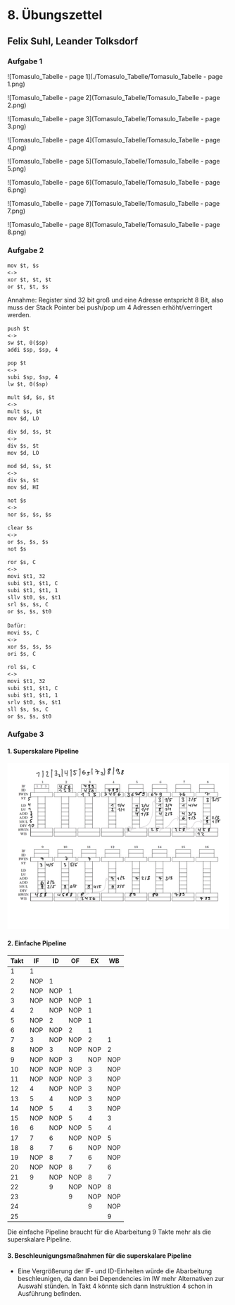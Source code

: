 # 8. Übungszettel

## Felix Suhl, Leander Tolksdorf

### Aufgabe 1

![Tomasulo_Tabelle - page 1](./Tomasulo_Tabelle/Tomasulo_Tabelle - page 1.png)

![Tomasulo_Tabelle - page 2](Tomasulo_Tabelle/Tomasulo_Tabelle - page 2.png)

![Tomasulo_Tabelle - page 3](Tomasulo_Tabelle/Tomasulo_Tabelle - page 3.png)

![Tomasulo_Tabelle - page 4](Tomasulo_Tabelle/Tomasulo_Tabelle - page 4.png)

![Tomasulo_Tabelle - page 5](Tomasulo_Tabelle/Tomasulo_Tabelle - page 5.png)

![Tomasulo_Tabelle - page 6](Tomasulo_Tabelle/Tomasulo_Tabelle - page 6.png)

![Tomasulo_Tabelle - page 7](Tomasulo_Tabelle/Tomasulo_Tabelle - page 7.png)

![Tomasulo_Tabelle - page 8](Tomasulo_Tabelle/Tomasulo_Tabelle - page 8.png)

### Aufgabe 2

```assembly
mov $t, $s
<->
xor $t, $t, $t
or $t, $t, $s
```

Annahme: Register sind 32 bit groß und eine Adresse entspricht 8 Bit, also muss der Stack Pointer bei push/pop um 4 Adressen erhöht/verringert werden.

```assembly
push $t
<->
sw $t, 0($sp)
addi $sp, $sp, 4
```

```assembly
pop $t
<->
subi $sp, $sp, 4
lw $t, 0($sp)
```

```assembly
mult $d, $s, $t
<->
mult $s, $t
mov $d, LO
```

```assembly
div $d, $s, $t
<->
div $s, $t
mov $d, LO
```

```assembly
mod $d, $s, $t
<->
div $s, $t
mov $d, HI
```

```assembly
not $s
<->
nor $s, $s, $s
```

```assembly
clear $s
<->
or $s, $s, $s
not $s
```

```assembly
ror $s, C
<->
movi $t1, 32
subi $t1, $t1, C
subi $t1, $t1, 1
sllv $t0, $s, $t1
srl $s, $s, C
or $s, $s, $t0

Dafür:
movi $s, C
<->
xor $s, $s, $s
ori $s, C
```

```assembly
rol $s, C
<->
movi $t1, 32
subi $t1, $t1, C
subi $t1, $t1, 1
srlv $t0, $s, $t1
sll $s, $s, C
or $s, $s, $t0
```

### Aufgabe 3

#### 1. Superskalare Pipeline

![](superskalar.png)

#### 2. Einfache Pipeline

| Takt | IF   | ID   | OF   | EX   | WB   |
| ---- | ---- | ---- | ---- | ---- | ---- |
| 1    | 1    |      |      |      |      |
| 2    | NOP     | 1    |      |      |      |
| 2    | NOP     |NOP      | 1    |      |      |
| 3    | NOP     | NOP     | NOP     | 1    |      |
| 4    | 2    | NOP     | NOP     | 1    |      |
| 5    | NOP     | 2    | NOP     | 1    |      |
| 6    |  NOP    | NOP     | 2    | 1    |      |
| 7    | 3    | NOP     | NOP     | 2    | 1    |
| 8    |  NOP    | 3    |  NOP    |  NOP    | 2    |
| 9    |  NOP    | NOP     | 3    | NOP     | NOP     |
| 10   |  NOP    | NOP     | NOP     | 3    | NOP     |
| 11   |  NOP    | NOP     | NOP     | 3    |  NOP    |
| 12   | 4    | NOP     | NOP     | 3    | NOP     |
| 13   | 5    | 4    | NOP     | 3    | NOP     |
| 14   | NOP     | 5    | 4    | 3    |NOP      |
| 15   | NOP     | NOP     | 5    | 4    | 3    |
| 16   | 6    | NOP     | NOP     | 5    | 4    |
| 17   | 7    | 6    | NOP     | NOP     | 5    |
| 18   | 8    | 7    | 6    |  NOP    |  NOP    |
| 19   | NOP     | 8    | 7    | 6    | NOP     |
| 20   | NOP     | NOP     | 8    | 7    | 6    |
| 21   | 9    | NOP     | NOP     | 8    | 7    |
| 22   |      | 9    |  NOP    |  NOP    | 8    |
| 23   |      |      | 9    |  NOP    |  NOP    |
| 24 |      |      |      | 9    |  NOP    |
| 25 |      |      |      |      | 9    |

Die einfache Pipeline braucht für die Abarbeitung 9 Takte mehr als die superskalare Pipeline.

#### 3. Beschleunigungsmaßnahmen für die superskalare Pipeline

- Eine Vergrößerung der IF- und ID-Einheiten würde die Abarbeitung beschleunigen, da dann bei Dependencies im IW mehr Alternativen zur Auswahl stünden. In Takt 4 könnte sich dann Instruktion 4 schon in Ausführung befinden.
